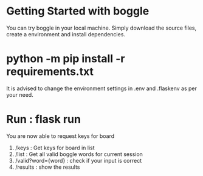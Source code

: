 # Getting Started with boggle
You can try boggle in your local machine. Simply download the source files,
create a environment and install dependencies.
# python -m pip install -r requirements.txt

It is advised to change the environment settings in .env and .flaskenv as per your need.
# Run : flask run
You are now able to request keys for board
1. /keys : Get keys for board in list
2. /list : Get all valid boggle words for current session
3. /valid?word={word} : check if your input is correct
4. /results : show the results
